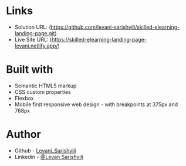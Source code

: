 # Links

- Solution URL: (https://github.com/levani-sarishvili/skilled-elearning-landing-page.git)
- Live Site URL: (https://skilled-elearning-landing-page-levani.netlify.app/)

# Built with

- Semantic HTML5 markup
- CSS custom properties
- Flexbox
- Mobile first responsive web design - with breakpoints at 375px and 768px

# Author

- Github - [Levani_Sarishvili](https://github.com/levani-sarishvili)
- Linkedin - [@Levan Sarishvili](https://www.linkedin.com/in/levan-sarishvili-b87245b1/)

